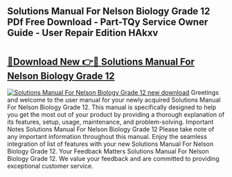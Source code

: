 ## Solutions Manual For Nelson Biology Grade 12 PDf Free Download - Part-TQy Service Owner Guide - User Repair Edition HAkxv

# <h2><a href="http://bc74995.oget.top/?id=Solutions+Manual+For+Nelson+Biology+Grade+12">🔗Download New 👉🔴 Solutions Manual For Nelson Biology Grade 12</a></h2>

[![Solutions Manual For Nelson Biology Grade 12 new download](https://i.imgur.com/5g1atiW.png)](http://bc74995.oget.top/?id=Solutions+Manual+For+Nelson+Biology+Grade+12)
Greetings and welcome to the user manual for your newly acquired Solutions Manual For Nelson Biology Grade 12. This manual is specifically designed to help you get the most out of your product by providing a thorough explanation of its features, setup, usage, maintenance, and problem-solving. Important Notes Solutions Manual For Nelson Biology Grade 12 Please take note of any important information throughout this manual. Enjoy the seamless integration of list of features with your new Solutions Manual For Nelson Biology Grade 12. Your Feedback Matters Solutions Manual For Nelson Biology Grade 12. We value your feedback and are committed to providing exceptional customer service.
